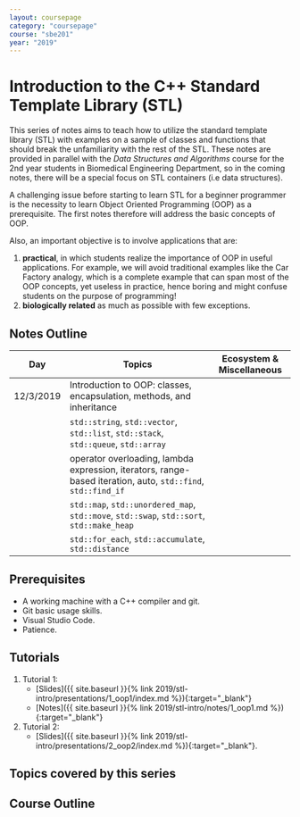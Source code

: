 ```yaml
---
layout: coursepage
category: "coursepage"
course: "sbe201"
year: "2019"
---
```


# Introduction to the C++ Standard Template Library \(STL\)


This series of notes aims to teach how to utilize the standard template library (STL) with examples on a sample of classes and functions that should break the unfamiliarity with the rest of the STL. These notes are provided in parallel with the *Data Structures and Algorithms* course for the 2nd year students in Biomedical Engineering Department, so in the coming notes, there will be a special focus on STL containers (i.e data structures).


A challenging issue before starting to learn STL for a beginner programmer is the necessity to learn Object Oriented Programming (OOP) as a prerequisite. The first notes therefore will address the basic concepts of OOP.

Also, an important objective is to involve applications that are:

1. **practical**, in which students realize the importance of OOP in useful applications. For example, we will avoid traditional examples like the Car Factory analogy, which is a complete example that can span most of the OOP concepts, yet useless in practice, hence boring and might confuse students on the purpose of programming!
1. **biologically related** as much as possible with few exceptions.

## Notes Outline

| Day | Topics | Ecosystem & Miscellaneous |
|------|----------------------|-----------|
| 12/3/2019 | Introduction to OOP: classes, encapsulation, methods, and inheritance  |  |
|   | `std::string`, `std::vector`, `std::list`, `std::stack`, `std::queue`, `std::array` |   |
|  |  operator overloading, lambda expression, iterators, range-based iteration, auto, `std::find`, `std::find_if`
|   | `std::map`, `std::unordered_map`, `std::move`, `std::swap`, `std::sort`, `std::make_heap` |   |
| | `std::for_each`, `std::accumulate`, `std::distance` | |

## Prerequisites

* A working machine with a C++ compiler and git.
* Git basic usage skills.
* Visual Studio Code.
* Patience.

## Tutorials

1. Tutorial 1:
    * [Slides]({{ site.baseurl }}{% link 2019/stl-intro/presentations/1_oop1/index.md %}){:target="_blank"}
    * [Notes]({{ site.baseurl }}{% link 2019/stl-intro/notes/1_oop1.md %}){:target="_blank"}
1. Tutorial 2:
    * [Slides]({{ site.baseurl }}{% link 2019/stl-intro/presentations/2_oop2/index.md %}){:target="_blank"}.

## Topics covered by this series

## Course Outline

